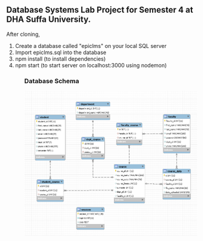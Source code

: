 <h2>Database Systems Lab Project for Semester 4 at DHA Suffa University.</h2>

After cloning,
<ol>
	<li>Create a database called "epiclms" on your local SQL server</li>
	<li>Import epiclms.sql into the database</li>
	<li>npm install (to install dependencies)</li>
	<li>npm start (to start server on localhost:3000 using nodemon)</li>
<ol>
<h3>Database Schema</h3>
<img src="DBSchema.png">
